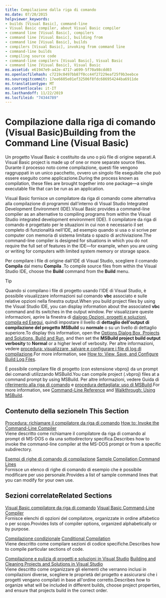 ```yaml
---
title: Compilazione dalla riga di comando
ms.date: 07/20/2015
helpviewer_keywords:
- builds [Visual Basic], command-line
- Visual Basic compiler, about Visual Basic compiler
- command line [Visual Basic], compilers
- command line [Visual Basic], building from
- command line [Visual Basic], builds
- compilers [Visual Basic], invoking from command line
- command-line builds
- compiling source code
- command-line compilers [Visual Basic], Visual Basic
- command line [Visual Basic], Visual Basic
ms.assetid: e61947e9-a42e-4717-a699-5f70a98cdd03
ms.openlocfilehash: c7219c0497bb87f0cc44f27229eaf25f9b3eebce
ms.sourcegitcommit: 17ee6605e01ef32506f8fdc686954244ba6911de
ms.translationtype: MT
ms.contentlocale: it-IT
ms.lasthandoff: 11/22/2019
ms.locfileid: "74344789"
---
```

# <a name="building-from-the-command-line-visual-basic"></a><span data-ttu-id="6fadc-102">Compilazione dalla riga di comando (Visual Basic)</span><span class="sxs-lookup"><span data-stu-id="6fadc-102">Building from the Command Line (Visual Basic)</span></span>

<span data-ttu-id="6fadc-103">Un progetto Visual Basic è costituito da uno o più file di origine separati.</span><span class="sxs-lookup"><span data-stu-id="6fadc-103">A Visual Basic project is made up of one or more separate source files.</span></span> <span data-ttu-id="6fadc-104">Durante il processo noto come compilazione, questi file vengono raggruppati in un unico pacchetto, ovvero un singolo file eseguibile che può essere eseguito come applicazione.</span><span class="sxs-lookup"><span data-stu-id="6fadc-104">During the process known as compilation, these files are brought together into one package—a single executable file that can be run as an application.</span></span>

<span data-ttu-id="6fadc-105">Visual Basic fornisce un compilatore da riga di comando come alternativa alla compilazione di programmi dall'interno di Visual Studio Integrated Development Environment (IDE).</span><span class="sxs-lookup"><span data-stu-id="6fadc-105">Visual Basic provides a command-line compiler as an alternative to compiling programs from within the Visual Studio integrated development environment (IDE).</span></span> <span data-ttu-id="6fadc-106">Il compilatore da riga di comando è progettato per le situazioni in cui non è necessario il set completo di funzionalità nell'IDE, ad esempio quando si usa o si scrive per computer con memoria di sistema limitata o spazio di archiviazione.</span><span class="sxs-lookup"><span data-stu-id="6fadc-106">The command-line compiler is designed for situations in which you do not require the full set of features in the IDE—for example, when you are using or writing for computers with limited system memory or storage space.</span></span>

<span data-ttu-id="6fadc-107">Per compilare i file di origine dall'IDE di Visual Studio, scegliere il comando **Compila** dal menu **Compila** .</span><span class="sxs-lookup"><span data-stu-id="6fadc-107">To compile source files from within the Visual Studio IDE, choose the **Build** command from the **Build** menu.</span></span>

> [!TIP]
> <span data-ttu-id="6fadc-108">Quando si compilano i file di progetto usando l'IDE di Visual Studio, è possibile visualizzare informazioni sul comando **vbc** associato e sulle relative opzioni nella finestra output.</span><span class="sxs-lookup"><span data-stu-id="6fadc-108">When you build project files by using the Visual Studio IDE, you can display information about the associated **vbc** command and its switches in the output window.</span></span> <span data-ttu-id="6fadc-109">Per visualizzare queste informazioni, aprire la finestra di [dialogo Opzioni, progetti e soluzioni, compila ed Esegui](/visualstudio/ide/reference/options-dialog-box-projects-and-solutions-build-and-run), quindi impostare il livello di **dettaglio dell'output di compilazione del progetto MSBuild** su **normale** o su un livello di dettaglio superiore.</span><span class="sxs-lookup"><span data-stu-id="6fadc-109">To display this information, open the [Options Dialog Box,  Projects and Solutions, Build and Run](/visualstudio/ide/reference/options-dialog-box-projects-and-solutions-build-and-run), and then set the **MSBuild project build output verbosity** to **Normal** or a higher level of verbosity.</span></span> <span data-ttu-id="6fadc-110">Per altre informazioni, vedere [procedura: visualizzare, salvare e configurare i file di log di compilazione](/visualstudio/ide/how-to-view-save-and-configure-build-log-files).</span><span class="sxs-lookup"><span data-stu-id="6fadc-110">For more information, see [How to: View, Save, and Configure Build Log Files](/visualstudio/ide/how-to-view-save-and-configure-build-log-files).</span></span>

<span data-ttu-id="6fadc-111">È possibile compilare file di progetto (con estensione vbproj) da un prompt dei comandi utilizzando MSBuild.</span><span class="sxs-lookup"><span data-stu-id="6fadc-111">You can compile project (.vbproj) files at a command prompt by using MSBuild.</span></span> <span data-ttu-id="6fadc-112">Per altre informazioni, vedere Guida di [riferimento alla riga di comando](/visualstudio/msbuild/msbuild-command-line-reference) e [procedura dettagliata: uso di MSBuild](/visualstudio/msbuild/walkthrough-using-msbuild).</span><span class="sxs-lookup"><span data-stu-id="6fadc-112">For more information, see [Command-Line Reference](/visualstudio/msbuild/msbuild-command-line-reference) and [Walkthrough: Using MSBuild](/visualstudio/msbuild/walkthrough-using-msbuild).</span></span>

## <a name="in-this-section"></a><span data-ttu-id="6fadc-113">Contenuto della sezione</span><span class="sxs-lookup"><span data-stu-id="6fadc-113">In This Section</span></span>

<span data-ttu-id="6fadc-114">[Procedura: richiamare il compilatore da riga di comando](../../../visual-basic/reference/command-line-compiler/how-to-invoke-the-command-line-compiler.md) </span><span class="sxs-lookup"><span data-stu-id="6fadc-114">[How to: Invoke the Command-Line Compiler](../../../visual-basic/reference/command-line-compiler/how-to-invoke-the-command-line-compiler.md) </span></span>\
<span data-ttu-id="6fadc-115">Viene descritto come richiamare il compilatore da riga di comando al prompt di MS-DOS o da una sottodirectory specifica.</span><span class="sxs-lookup"><span data-stu-id="6fadc-115">Describes how to invoke the command-line compiler at the MS-DOS prompt or from a specific subdirectory.</span></span>

<span data-ttu-id="6fadc-116">[Esempi di righe di comando di compilazione](../../../visual-basic/reference/command-line-compiler/sample-compilation-command-lines.md) </span><span class="sxs-lookup"><span data-stu-id="6fadc-116">[Sample Compilation Command Lines](../../../visual-basic/reference/command-line-compiler/sample-compilation-command-lines.md) </span></span>\
<span data-ttu-id="6fadc-117">Fornisce un elenco di righe di comando di esempio che è possibile modificare per uso personale.</span><span class="sxs-lookup"><span data-stu-id="6fadc-117">Provides a list of sample command lines that you can modify for your own use.</span></span>

## <a name="related-sections"></a><span data-ttu-id="6fadc-118">Sezioni correlate</span><span class="sxs-lookup"><span data-stu-id="6fadc-118">Related Sections</span></span>

<span data-ttu-id="6fadc-119">[Visual Basic compilatore da riga di comando](../../../visual-basic/reference/command-line-compiler/index.md) </span><span class="sxs-lookup"><span data-stu-id="6fadc-119">[Visual Basic Command-Line Compiler](../../../visual-basic/reference/command-line-compiler/index.md) </span></span>\
<span data-ttu-id="6fadc-120">Fornisce elenchi di opzioni del compilatore, organizzate in ordine alfabetico o per scopo.</span><span class="sxs-lookup"><span data-stu-id="6fadc-120">Provides lists of compiler options, organized alphabetically or by purpose.</span></span>

<span data-ttu-id="6fadc-121">[Compilazione condizionale](../../../visual-basic/programming-guide/program-structure/conditional-compilation.md) </span><span class="sxs-lookup"><span data-stu-id="6fadc-121">[Conditional Compilation](../../../visual-basic/programming-guide/program-structure/conditional-compilation.md) </span></span>\
<span data-ttu-id="6fadc-122">Viene descritto come compilare sezioni di codice specifiche.</span><span class="sxs-lookup"><span data-stu-id="6fadc-122">Describes how to compile particular sections of code.</span></span>

<span data-ttu-id="6fadc-123">[Compilazione e pulizia di progetti e soluzioni in Visual Studio](/visualstudio/ide/building-and-cleaning-projects-and-solutions-in-visual-studio) </span><span class="sxs-lookup"><span data-stu-id="6fadc-123">[Building and Cleaning Projects and Solutions in Visual Studio](/visualstudio/ide/building-and-cleaning-projects-and-solutions-in-visual-studio) </span></span>\
<span data-ttu-id="6fadc-124">Viene descritto come organizzare gli elementi che verranno inclusi in compilazioni diverse, scegliere le proprietà del progetto e assicurarsi che i progetti vengano compilati in base all'ordine corretto.</span><span class="sxs-lookup"><span data-stu-id="6fadc-124">Describes how to organize what will be included in different builds, choose project properties, and ensure that projects build in the correct order.</span></span>
